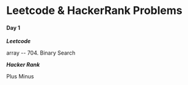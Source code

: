 
# Leetcode & HackerRank Problems  

#### Day 1  

***Leetcode***  

array -- 704. Binary Search  

***Hacker Rank***  

Plus Minus

